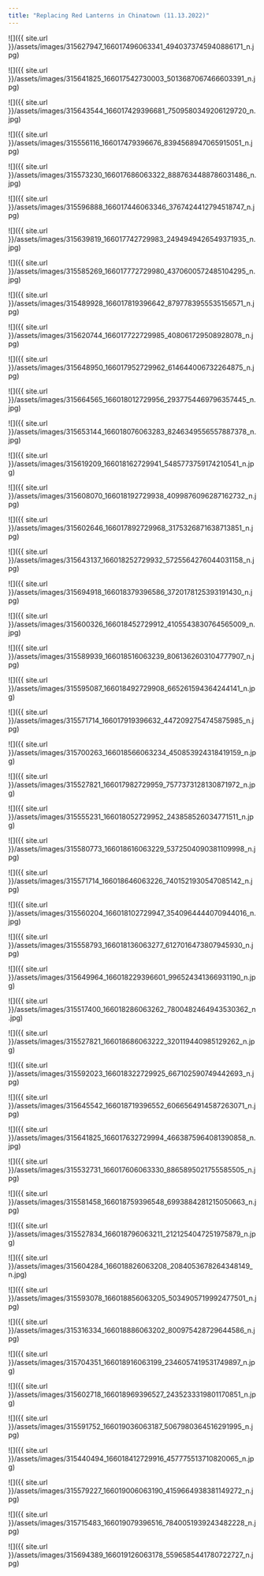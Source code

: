 ```yaml
---
title: "Replacing Red Lanterns in Chinatown (11.13.2022)"
---
```


![]({{ site.url }}/assets/images/315627947_166017496063341_4940373745940886171_n.jpg)

![]({{ site.url }}/assets/images/315641825_166017542730003_5013687067466603391_n.jpg)

![]({{ site.url }}/assets/images/315643544_166017429396681_7509580349206129720_n.jpg)

![]({{ site.url }}/assets/images/315556116_166017479396676_8394568947065915051_n.jpg)

![]({{ site.url }}/assets/images/315573230_166017686063322_8887634488786031486_n.jpg)

![]({{ site.url }}/assets/images/315596888_166017446063346_3767424412794518747_n.jpg)

![]({{ site.url }}/assets/images/315639819_166017742729983_2494949426549371935_n.jpg)

![]({{ site.url }}/assets/images/315585269_166017772729980_4370600572485104295_n.jpg)

![]({{ site.url }}/assets/images/315489928_166017819396642_8797783955535156571_n.jpg)

![]({{ site.url }}/assets/images/315620744_166017722729985_408061729508928078_n.jpg)

![]({{ site.url }}/assets/images/315648950_166017952729962_614644006732264875_n.jpg)

![]({{ site.url }}/assets/images/315664565_166018012729956_2937754469796357445_n.jpg)

![]({{ site.url }}/assets/images/315653144_166018076063283_8246349556557887378_n.jpg)

![]({{ site.url }}/assets/images/315619209_166018162729941_5485773759174210541_n.jpg)

![]({{ site.url }}/assets/images/315608070_166018192729938_4099876096287162732_n.jpg)

![]({{ site.url }}/assets/images/315602646_166017892729968_3175326871638713851_n.jpg)

![]({{ site.url }}/assets/images/315643137_166018252729932_5725564276044031158_n.jpg)

![]({{ site.url }}/assets/images/315694918_166018379396586_3720178125393191430_n.jpg)

![]({{ site.url }}/assets/images/315600326_166018452729912_4105543830764565009_n.jpg)

![]({{ site.url }}/assets/images/315589939_166018516063239_8061362603104777907_n.jpg)

![]({{ site.url }}/assets/images/315595087_166018492729908_665261594364244141_n.jpg)

![]({{ site.url }}/assets/images/315571714_166017919396632_4472092754745875985_n.jpg)

![]({{ site.url }}/assets/images/315700263_166018566063234_450853924318419159_n.jpg)

![]({{ site.url }}/assets/images/315527821_166017982729959_7577373128130871972_n.jpg)

![]({{ site.url }}/assets/images/315555231_166018052729952_243858526034771511_n.jpg)

![]({{ site.url }}/assets/images/315580773_166018616063229_5372504090381109998_n.jpg)

![]({{ site.url }}/assets/images/315571714_166018646063226_7401521930547085142_n.jpg)

![]({{ site.url }}/assets/images/315560204_166018102729947_3540964444070944016_n.jpg)

![]({{ site.url }}/assets/images/315558793_166018136063277_6127016473807945930_n.jpg)

![]({{ site.url }}/assets/images/315649964_166018229396601_996524341366931190_n.jpg)

![]({{ site.url }}/assets/images/315517400_166018286063262_7800482464943530362_n.jpg)

![]({{ site.url }}/assets/images/315527821_166018686063222_320119440985129262_n.jpg)

![]({{ site.url }}/assets/images/315592023_166018322729925_667102590749442693_n.jpg)

![]({{ site.url }}/assets/images/315645542_166018719396552_6066564914587263071_n.jpg)

![]({{ site.url }}/assets/images/315641825_166017632729994_4663875964081390858_n.jpg)

![]({{ site.url }}/assets/images/315532731_166017606063330_8865895021755585505_n.jpg)

![]({{ site.url }}/assets/images/315581458_166018759396548_6993884281215050663_n.jpg)

![]({{ site.url }}/assets/images/315527834_166018796063211_2121254047251975879_n.jpg)

![]({{ site.url }}/assets/images/315604284_166018826063208_2084053678264348149_n.jpg)

![]({{ site.url }}/assets/images/315593078_166018856063205_5034905719992477501_n.jpg)

![]({{ site.url }}/assets/images/315316334_166018886063202_800975428729644586_n.jpg)

![]({{ site.url }}/assets/images/315704351_166018916063199_2346057419531749897_n.jpg)

![]({{ site.url }}/assets/images/315602718_166018969396527_2435233319801170851_n.jpg)

![]({{ site.url }}/assets/images/315591752_166019036063187_5067980364516291995_n.jpg)

![]({{ site.url }}/assets/images/315440494_166018412729916_457775513710820065_n.jpg)

![]({{ site.url }}/assets/images/315579227_166019006063190_4159664938381149272_n.jpg)

![]({{ site.url }}/assets/images/315715483_166019079396516_7840051939243482228_n.jpg)

![]({{ site.url }}/assets/images/315694389_166019126063178_5596585441780722727_n.jpg)
